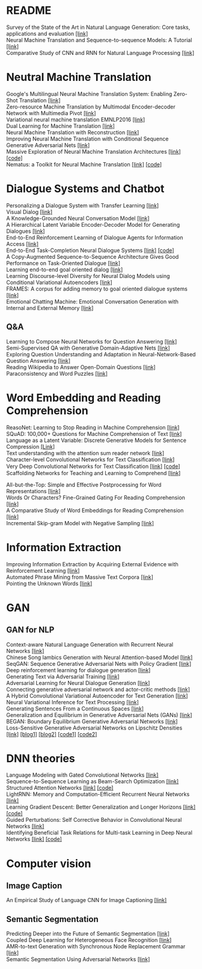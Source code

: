 # README #

Survey of the State of the Art in Natural Language Generation: Core tasks, applications and evaluation [[link]](https://arxiv.org/abs/1703.09902)  
Neural Machine Translation and Sequence-to-sequence Models: A Tutorial [[link]](https://arxiv.org/abs/1703.01619)  
Comparative Study of CNN and RNN for Natural Language Processing [[link]](https://arxiv.org/pdf/1702.01923.pdf)  

# Neutral Machine Translation 
Google's Multilingual Neural Machine Translation System: Enabling Zero-Shot Translation [[link]](https://arxiv.org/abs/1611.04558v1)  
Zero-resource Machine Translation by Multimodal Encoder-decoder Network with Multimedia Pivot [[link]](https://arxiv.org/abs/1611.04503v1)  
Variational neural machine translation EMNLP2016 [[link]](https://arxiv.org/pdf/1605.07869.pdf)  
Dual Learning for Machine Translation [[link]](https://arxiv.org/abs/1611.00179)  
Neural Machine Translation with Reconstruction [[link]](https://arxiv.org/pdf/1611.01874v2.pdf)  
Improving Neural Machine Translation with Conditional Sequence Generative Adversarial Nets [[link]](https://arxiv.org/abs/1703.04887)  
Massive Exploration of Neural Machine Translation Architectures [[link]](https://arxiv.org/abs/1703.03906) [[code]](https://github.com/google/seq2seq/)  
Nematus: a Toolkit for Neural Machine Translation [[link]](https://arxiv.org/pdf/1703.04357.pdf) [[code]](https://github.com/rsennrich/nematus)  

# Dialogue Systems and Chatbot
Personalizing a Dialogue System with Transfer Learning [[link]](https://arxiv.org/abs/1610.02891v2)  
Visual Dialog [[link]](https://arxiv.org/abs/1611.08669v2)  
A Knowledge-Grounded Neural Conversation Model [[link]](https://arxiv.org/pdf/1702.01932.pdf)  
A Hierarchical Latent Variable Encoder-Decoder Model for Generating Dialogues [[link]](https://arxiv.org/pdf/1605.06069.pdf)  
End-to-End Reinforcement Learning of Dialogue Agents for Information Access [[link]](https://arxiv.org/abs/1609.00777v2)  
End-to-End Task-Completion Neural Dialogue Systems [[link]](https://arxiv.org/abs/1703.01008) [[code]](https://github.com/MiuLab/TC-Bot)  
A Copy-Augmented Sequence-to-Sequence Architecture Gives Good Performance on Task-Oriented Dialogue [[link]](https://arxiv.org/pdf/1701.04024.pdf)  
Learning end-to-end goal oriented dialog [[link]](https://openreview.net/pdf?id=S1Bb3D5gg)  
Learning Discourse-level Diversity for Neural Dialog Models using Conditional Variational Autoencoders [[link]](https://arxiv.org/pdf/1703.10960.pdf)  
FRAMES: A corpus for adding memory to goal oriented dialogue systems [[link]](https://arxiv.org/pdf/1704.00057.pdf)  
Emotional Chatting Machine: Emotional Conversation Generation with Internal and External Memory [[link]](https://arxiv.org/abs/1704.01074)  
## Q&A
Learning to Compose Neural Networks for Question Answering [[link]](https://arxiv.org/abs/1601.01705v4)  
Semi-Supervised QA with Generative Domain-Adaptive Nets [[link]](https://arxiv.org/abs/1702.02206v1)  
Exploring Question Understanding and Adaptation in Neural-Network-Based Question Answering [[link]](https://arxiv.org/pdf/1703.04617.pdf)  
Reading Wikipedia to Answer Open-Domain Questions [[link]](https://arxiv.org/abs/1704.00051)  
Paraconsistency and Word Puzzles [[link]](https://arxiv.org/abs/1608.01338)  

# Word Embedding and Reading Comprehension
ReasoNet: Learning to Stop Reading in Machine Comprehension [[link]](https://arxiv.org/abs/1609.05284v1)  
SQuAD: 100,000+ Questions for Machine Comprehension of Text [[link]](https://arxiv.org/abs/1606.05250)  
Language as a Latent Variable: Discrete Generative Models for Sentence Compression [[Link]](https://arxiv.org/pdf/1609.07317v1.pdf)  
Text understanding with the attention sum reader network [[link]](https://arxiv.org/abs/1603.01547)  
Character-level Convolutional Networks for Text Classification [[link]](https://arxiv.org/abs/1509.01626)  
Very Deep Convolutional Networks for Text Classiﬁcation [[link]](https://arxiv.org/abs/1606.01781) [[code]](https://github.com/geduo15/Very-Deep-Convolutional-Networks-for-Natural-Language-Processing-in-tensorflow)  
Scaffolding Networks for Teaching and Learning to Comprehend [[link]](https://arxiv.org/abs/1702.08653)  

All-but-the-Top: Simple and Effective Postprocessing for Word Representations [[link]](https://arxiv.org/abs/1702.01417)  
Words Or Characters? Fine-Grained Gating For Reading Comprehension [[link]](https://arxiv.org/pdf/1611.01724v1.pdf)  
A Comparative Study of Word Embeddings for Reading Comprehension [[link]](https://arxiv.org/abs/1703.00993)  
Incremental Skip-gram Model with Negative Sampling [[link]](https://arxiv.org/pdf/1704.03956.pdf)  

# Information Extraction
Improving Information Extraction by Acquiring External Evidence with Reinforcement Learning [[link]]()  
Automated Phrase Mining from Massive Text Corpora [[link]](https://arxiv.org/abs/1702.04457v2)  
Pointing the Unknown Words [[link]](https://arxiv.org/abs/1603.08148v3)  

# GAN
## GAN for NLP
Context-aware Natural Language Generation with Recurrent Neural Networks [[link]](https://arxiv.org/abs/1611.09900v1)  
Chinese Song Iambics Generation with Neural Attention-based Model [[link]](https://arxiv.org/abs/1604.06274v2)  
SeqGAN: Sequence Generative Adversarial Nets with Policy Gradient [[link]](https://arxiv.org/pdf/1609.05473.pdf)  
Deep reinforcement learning for dialogue generation [[link]](https://arxiv.org/abs/1606.01541)  
Generating Text via Adversarial Training [[link]](http://people.duke.edu/~yz196/pdf/textgan.pdf)  
Adversarial Learning for Neural Dialogue Generation [[link]](https://arxiv.org/pdf/1701.06547.pdf)  
Connecting generative adversarial network and actor-critic methods [[link]](https://arxiv.org/pdf/1610.01945.pdf)  
A Hybrid Convolutional Variational Autoencoder for Text Generation [[link]](https://arxiv.org/pdf/1702.02390.pdf)  
Neural Variational Inference for Text Processing [[link]](https://arxiv.org/pdf/1511.06038.pdf)  
Generating Sentences From a Continuous Spaces [[link]](https://aclweb.org/anthology/K/K16/K16-1002.pdf)  
Generalization and Equilibrium in Generative Adversarial Nets (GANs) [[link]](https://arxiv.org/abs/1703.00573)  
BEGAN: Boundary Equilibrium Generative Adversarial Networks [[link]](https://arxiv.org/abs/1703.10717)  
Loss-Sensitive Generative Adversarial Networks on Lipschitz Densities [[link]](https://arxiv.org/abs/1701.06264) [[blog1]](https://zhuanlan.zhihu.com/p/25204020) [[blog2]](https://zhuanlan.zhihu.com/p/25580027) [[code1]](https://github.com/guojunq/lsgan) [[code2]](https://github.com/guojunq/glsgan)  

# DNN theories
Language Modeling with Gated Convolutional Networks [[link]](https://arxiv.org/abs/1612.08083v1)  
Sequence-to-Sequence Learning as Beam-Search Optimization [[link]](https://arxiv.org/abs/1606.02960v2)  
Structured Attention Networks [[link]](https://arxiv.org/abs/1702.00887) [[code]](https://github.com/harvardnlp/struct-attn)  
LightRNN: Memory and Computation-Efficient Recurrent Neural Networks [[link]](https://papers.nips.cc/paper/6512-lightrnn-memory-and-computation-efficient-recurrent-neural-networks.pdf)  
Learning Gradient Descent: Better Generalization and Longer Horizons [[link]](https://arxiv.org/abs/1703.03633) [[code]](https://github.com/vfleaking/rnnprop)  
Guided Perturbations: Self Corrective Behavior in Convolutional Neural Networks [[link]](https://arxiv.org/abs/1703.07928)  
Identifying Beneficial Task Relations for Multi-task Learning in Deep Neural Networks [[link]](https://arxiv.org/abs/1702.08303) [[code]](https://github.com/jbingel/eacl2017_mtl)  

# Computer vision
## Image Caption
An Empirical Study of Language CNN for Image Captioning [[link]](https://arxiv.org/pdf/1612.07086v2.pdf)  

## Semantic Segmentation
Predicting Deeper into the Future of Semantic Segmentation [[link]](https://arxiv.org/abs/1703.07684)  
Coupled Deep Learning for Heterogeneous Face Recognition [[link]](https://arxiv.org/pdf/1704.02450.pdf)  
AMR-to-text Generation with Synchronous Node Replacement Grammar [[link]](https://arxiv.org/pdf/1702.00500v3.pdf)  
Semantic Segmentation Using Adversarial Networks [[link]](https://arxiv.org/abs/1611.08408)  


